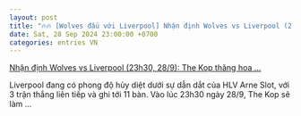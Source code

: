 ```yaml
---
layout: post
title: "🔥🔥 [Wolves đấu với Liverpool] Nhận định Wolves vs Liverpool (23h30, 28/9): The Kop thăng hoa ..."
date: Sat, 28 Sep 2024 23:00:00 +0700
categories: entries VN
---
```

[Nhận định Wolves vs Liverpool (23h30, 28/9): The Kop thăng hoa ...](https://kinhtechungkhoan.vn/nhan-dinh-wolves-vs-liverpool-23h30-289-the-kop-thang-hoa-bay-soi-gap-kho-tren-san-nha-250798.html)

Liverpool đang có phong độ hủy diệt dưới sự dẫn dắt của HLV Arne Slot, với 3 trận thắng liên tiếp và ghi tới 11 bàn. Vào lúc 23h30 ngày 28/9, The Kop sẽ làm ...

